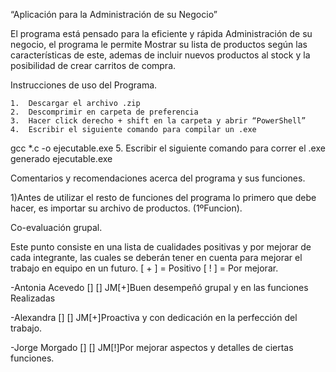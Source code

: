  “Aplicación para la Administración de su Negocio”

El programa está pensado para la eficiente y rápida Administración de su negocio, el programa le permite Mostrar su lista de productos según las características de este, ademas de incluir nuevos productos al stock y la posibilidad de crear carritos de compra.

Instrucciones de uso del Programa.

	1.	Descargar el archivo .zip
	2.	Descomprimir en carpeta de preferencia
	3.	Hacer click derecho + shift en la carpeta y abrir “PowerShell”
	4.	Escribir el siguiente comando para compilar un .exe
gcc *.c -o ejecutable.exe
	5.	Escribir el siguiente comando para correr el .exe generado
ejecutable.exe


Comentarios y recomendaciones acerca del programa y sus funciones.


1)Antes de utilizar el resto de funciones del programa lo primero que debe hacer, es importar su archivo de productos. (1ºFuncion).




Co-evaluación grupal.

Este punto consiste en una lista de cualidades positivas y por mejorar de cada integrante, las cuales se deberán tener en cuenta para mejorar el trabajo en equipo en un futuro.
[ + ] = Positivo
[ ! ] = Por mejorar.




-Antonia Acevedo
[]
[]
JM[+]Buen desempeñó grupal y en las funciones Realizadas

-Alexandra 
[]
[]
JM[+]Proactiva y con dedicación en la perfección del trabajo.

-Jorge Morgado
[]
[]
JM[!]Por mejorar aspectos y detalles de ciertas funciones.
